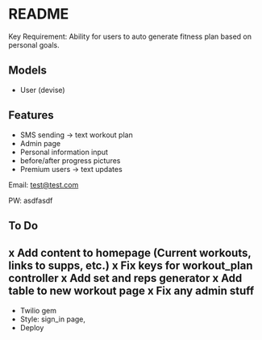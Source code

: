# README

Key Requirement: Ability for users to auto generate fitness plan based on personal goals.

## Models
- User (devise)

## Features
- SMS sending -> text workout plan
- Admin page
- Personal information input
- before/after progress pictures
- Premium users -> text updates

Email: test@test.com

PW: asdfasdf

## To Do
x Add content to homepage (Current workouts, links to supps, etc.)
x Fix keys for workout_plan controller
x Add set and reps generator
x Add table to new workout page
x Fix any admin stuff
-
- Twilio gem
- Style: sign_in page, 
- Deploy
